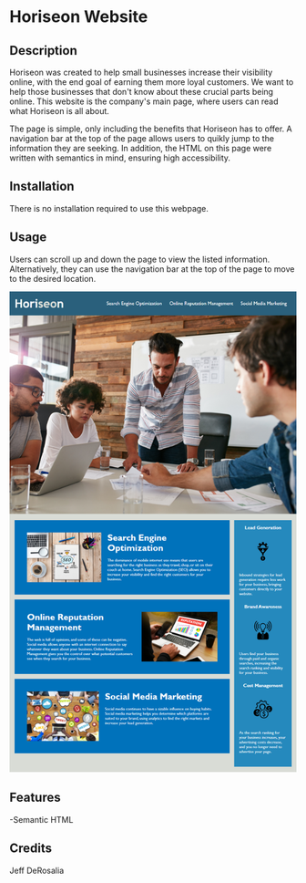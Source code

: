 # Horiseon Website

## Description

Horiseon was created to help small businesses increase their visibility online, with the end goal of earning them more loyal customers. We want to help those businesses that don't know about these crucial parts being online. This website is the company's main page, where users can read what Horiseon is all about.

The page is simple, only including the benefits that Horiseon has to offer. A navigation bar at the top of the page allows users to quikly jump to the information they are seeking. In addition, the HTML on this page were written with semantics in mind, ensuring high accessibility.

## Installation

There is no installation required to use this webpage.

## Usage

Users can scroll up and down the page to view the listed information. Alternatively, they can use the navigation bar at the top of the page to move to the desired location.

![Horiseon main webpage](assets/images/01-html-css-git-homework-demo.png)

## Features

-Semantic HTML

## Credits

Jeff DeRosalia

